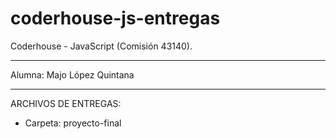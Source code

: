 # coderhouse-js-entregas

Coderhouse - JavaScript (Comisión 43140).

---

Alumna: Majo López Quintana

---

ARCHIVOS DE ENTREGAS:

- Carpeta: proyecto-final
